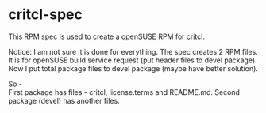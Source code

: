 # critcl-spec

This RPM spec is used to create a openSUSE RPM for [critcl](https://github.com/andreas-kupries/critcl).

Notice: I am not sure it is done for everything.
The spec creates 2 RPM files.
It is for openSUSE build service request (put header files to devel package).
Now I put total package files to devel package (maybe have better solution).

So -  
First package has files -  critcl, license.terms and README.md.
Second package (devel) has another files.

